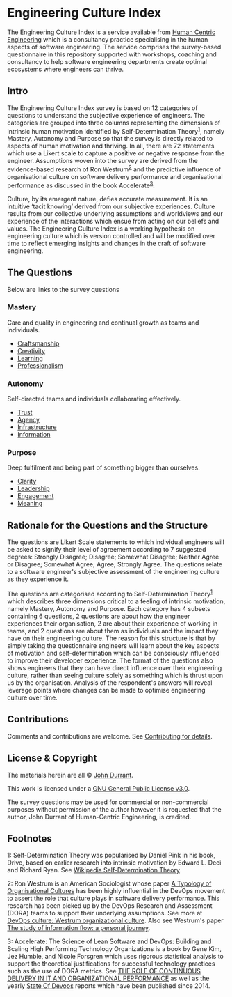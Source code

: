 # Engineering Culture Index
The Engineering Culture Index is a service available from [Human Centric Engineering](https://www.humancentricengineering.com/) which is a consultancy practice specialising in the human aspects of software engineering. The service comprises the survey-based questionnaire in this repository supported with workshops, coaching and consultancy to help software engineering departments create optimal ecosystems where engineers can thrive.

## Intro
The Engineering Culture Index survey is based on 12 categories of questions to understand the subjective experience of engineers. The categories are grouped into three columns representing the dimensions of intrinsic human motivation identified by Self-Determination Theory<sup>[1](#self-determination-theory)</sup>, namely Mastery, Autonomy and Purpose so that the survey is directly related to aspects of human motivation and thriving. In all, there are 72 statements which use a Likert scale to capture a positive or negative response from the engineer. Assumptions woven into the survey are derived from the evidence-based research of Ron Westrum<sup>[2](#ron-westrum)</sup> and the predictive influence of organisational culture on software delivery performance and organisational performance as discussed in the book Accelerate<sup>[3](#accelerate)</sup>.

Culture, by its emergent nature, defies accurate measurement. It is an intuitive ‘tacit knowing’ derived from our subjective experiences. Culture results from our collective underlying assumptions and worldviews and our experience of the interactions which ensue from acting on our beliefs and values. The Engineering Culture Index is a working hypothesis on engineering culture which is version controlled and will be modified over time to reflect emerging insights and changes in the craft of software engineering.

## The Questions
Below are links to the survey questions

### Mastery
Care and quality in engineering and continual growth as teams and individuals.

* <a href="/questions/craftsmanship.md">Craftsmanship</a>
* <a href="/questions/creativity.md">Creativity</a>
* <a href="/questions/learning.md">Learning</a>
* <a href="/questions/professionalism.md">Professionalism</a>

### Autonomy
Self-directed teams and individuals collaborating effectively.

* <a href="/questions/trust.md">Trust</a>
* <a href="/questions/agency.md">Agency</a>
* <a href="/questions/infrastructure.md">Infrastructure</a>
* <a href="/questions/information.md">Information</a>

### Purpose
Deep fulfilment and being part of something bigger than ourselves.

* <a href="/questions/clarity.md">Clarity</a>
* <a href="/questions/leadership.md">Leadership</a>
* <a href="/questions/engagement.md">Engagement</a>
* <a href="/questions/meaning.md">Meaning</a>

## Rationale for the Questions and the Structure
The questions are Likert Scale statements to which individual engineers will be asked to signify their level of agreement according to 7 suggested degrees: Strongly Disagree; Disagree; Somewhat Disagree; Neither Agree or Disagree; Somewhat Agree; Agree; Strongly Agree. The questions relate to a software engineer's subjective assessment of the engineering culture as they experience it.

The questions are categorised according to Self-Determination Theory<sup>[1](#self-determination-theory)</sup> which describes three dimensions critical to a feeling of intrinsic motivation, namely Mastery, Autonomy and Purpose. Each category has 4 subsets containing 6 questions, 2 questions are about how the engineer experiences their organisation, 2 are about their experience of working in teams, and 2 questions are about them as individuals and the impact they have on their engineering culture. The reason for this structure is that by simply taking the questionnaire engineers will learn about the key aspects of motivation and self-determination which can be consciously influenced to improve their developer experience. The format of the questions also shows engineers that they can have direct influence over their engineering culture, rather than seeing culture solely as something which is thrust upon us by the organisation. Analysis of the respondent's answers will reveal leverage points where changes can be made to optimise engineering culture over time.

## Contributions
Comments and contributions are welcome. See <a href="CONTRIBUTING.md">Contributing for details</a>.

## License & Copyright

The materials herein are all &copy; [John Durrant](https://www.linkedin.com/in/johndurrant/).

This work is licensed under a <a rel="/license" href="/LICENSE">GNU General Public License v3.0</a>.

The survey questions may be used for commercial or non-commercial purposes without permission of the author however it is requested that the author, John Durrant of Human-Centric Engineering, is credited.

## Footnotes
<a name="self-determination-theory">1</a>: Self-Determination Theory was popularised by Daniel Pink in his book, Drive, based on earlier research into intrinsic motivation by Edward L. Deci and Richard Ryan. See [Wikipedia Self-Determination Theory](https://en.wikipedia.org/wiki/Self-determination_theory)

<a name="ron-westrum">2</a>: Ron Westrum is an American Sociologist whose paper [A Typology of Organisational Cultures](https://qualitysafety.bmj.com/content/13/suppl_2/ii22) has been highly influential in the DevOps movement to assert the role that culture plays in software delivery performance. This research has been picked up by the DevOps Research and Assessment (DORA) teams to support their underlying assumptions. See more at [DevOps culture: Westrum organizational culture](https://cloud.google.com/architecture/devops/devops-culture-westrum-organizational-culture). Also see Westrum's paper [The study of information flow: a personal journey](https://www.researchgate.net/publication/261186680_The_study_of_information_flow_A_personal_journey).

<a name="accelerate">3</a>: Accelerate: The Science of Lean Software and DevOps: Building and Scaling High Performing Technology Organizations is a book by Gene Kim, Jez Humble, and Nicole Forsgren which uses rigorous statistical analysis to support the theoretical justifications for successful technology practices such as the use of DORA metrics. See [THE ROLE OF CONTINUOUS DELIVERY IN IT AND ORGANIZATIONAL PERFORMANCE](https://deliverypdf.ssrn.com/delivery.php?ID=042078025114070002072097115101078072040084020051087045067030119027078068068102115100114096097007061062034023124105029092009095021052023087058005028014084000121075030066014005021124005122025120105097005125075006118127109075078103122025000108088115087001&EXT=pdf&INDEX=TRUE) as well as the yearly [State Of Devops](https://cloud.google.com/devops/state-of-devops) reports which have been published since 2014.

